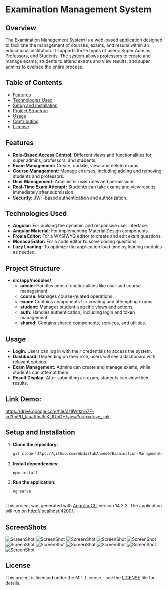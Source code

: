 # Examination Management System
## Overview

The Examination Management System is a web-based application designed to facilitate the management of courses, exams, and results within an educational institution. It supports three types of users: Super Admins, Professors, and Students. The system allows professors to create and manage exams, students to attend exams and view results, and super admins to oversee the entire process.

## Table of Contents

- [Features](#features)
- [Technologies Used](#technologies-used)
- [Setup and Installation](#setup-and-installation)
- [Project Structure](#project-structure)
- [Usage](#usage)
- [Contributing](#contributing)
- [License](#license)


## Features

- **Role-Based Access Control:** Different views and functionalities for super admins, professors, and students.
- **Exam Management:** Create, update, view, and delete exams.
- **Course Management:** Manage courses, including adding and removing students and professors.
- **User Management:** Administer user roles and permissions.
- **Real-Time Exam Attempt:** Students can take exams and view results immediately after submission.
- **Security:** JWT-based authentication and authorization.

## Technologies Used

- **Angular:** For building the dynamic and responsive user interface.
- **Angular Material:** For implementing Material Design components.
- **Froala Editor:** For a WYSIWYG editor to create and edit exam questions.
- **Monaco Editor:** For a code editor to solve coding questions.
- **Lazy Loading:** To optimize the application load time by loading modules as needed.

## Project Structure

- **src/app/modules/**
  - **admin:** Handles admin functionalities like user and course management.
  - **course:** Manages course-related operations.
  - **exam:** Contains components for creating and attempting exams.
  - **student:** Manages student-specific views and actions.
  - **auth:** Handles authentication, including login and token management.
  - **shared:** Contains shared components, services, and utilities.

## Usage

- **Login:** Users can log in with their credentials to access the system.
- **Dashboard:** Depending on their role, users will see a dashboard with relevant options.
- **Exam Management:** Admins can create and manage exams, while students can attempt them.
- **Result Display:** After submitting an exam, students can view their results.


## Link Demo:
  https://drive.google.com/file/d/1IWtkho7F-cd3mPD_lauaRmJ5iKLIUbOH/view?usp=drive_link

## Setup and Installation

1. **Clone the repository:**
   ```bash
   git clone https://github.com/AbdallahAhmed0/Examination-Management-System.git

2. **Install dependencies:**
   ```bash
   npm install

3. **Run the application:**
   ```bash
   ng serve
 
This project was generated with [Angular CLI](https://github.com/angular/angular-cli) version 14.2.2.
The application will run on http://localhost:4200/.


 ## ScreenShots
 
![ScreenShot](screenshots/dashboard.jpg)
![ScreenShot](screenshots/allstudent.jpg)
![ScreenShot](screenshots/allcourses.jpg)
![ScreenShot](screenshots/addexam.jpg)
![ScreenShot](screenshots/addquestion.jpg)
![ScreenShot](screenshots/startexam.jpg)
![ScreenShot](screenshots/solveexam1.jpg)
![ScreenShot](screenshots/solveexam2.jpg)
![ScreenShot](screenshots/solveexam3.jpg)
![ScreenShot](screenshots/answer1.jpg)
![ScreenShot](screenshots/answer2.jpg)

## License

This project is licensed under the MIT License - see the [LICENSE](LICENSE) file for details.

